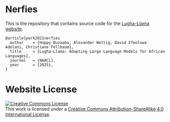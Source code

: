 # Nerfies

This is the repository that contains source code for the [Lugha-Llama website](https://buzaabah.github.io/Lugha-Llama.github.io/).

```
@article{park2021nerfies
  author    = {Happy Buzaaba, Alexander Wettig, David Ifeoluwa Adelani, Christiane Fellbaum},
  title     = {Lugha-Llama: Adapting Large Language Models for African Languages},
  journal   = {NAACL},
  year      = {2025},
}
```

# Website License
<a rel="license" href="http://creativecommons.org/licenses/by-sa/4.0/"><img alt="Creative Commons License" style="border-width:0" src="https://i.creativecommons.org/l/by-sa/4.0/88x31.png" /></a><br />This work is licensed under a <a rel="license" href="http://creativecommons.org/licenses/by-sa/4.0/">Creative Commons Attribution-ShareAlike 4.0 International License</a>.
